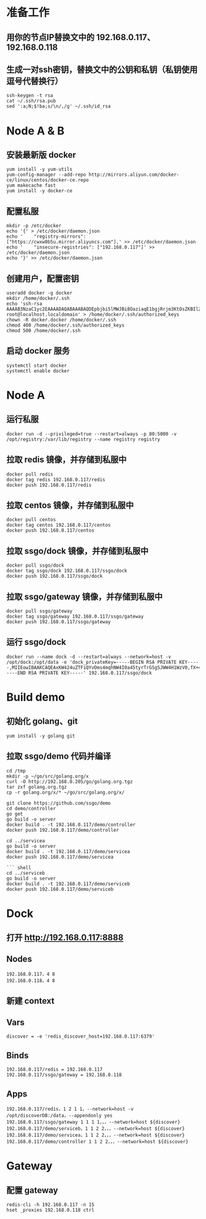 # 准备工作

## 用你的节点IP替换文中的 192.168.0.117、192.168.0.118

## 生成一对ssh密钥，替换文中的公钥和私钥（私钥使用逗号代替换行）
``` shell
ssh-keygen -t rsa
cat ~/.ssh/rsa.pub
sed ':a;N;$!ba;s/\n/,/g' ~/.ssh/id_rsa
```

# Node A & B

## 安装最新版 docker
``` shell
yum install -y yum-utils
yum-config-manager --add-repo http://mirrors.aliyun.com/docker-ce/linux/centos/docker-ce.repo
yum makecache fast
yum install -y docker-ce
```

## 配置私服
``` shell
mkdir -p /etc/docker
echo '{' > /etc/docker/daemon.json
echo '    "registry-mirrors": ["https://cwxw0b5u.mirror.aliyuncs.com"],' >> /etc/docker/daemon.json
echo '    "insecure-registries": ["192.168.0.117"]' >> /etc/docker/daemon.json
echo '}' >> /etc/docker/daemon.json
```

## 创建用户，配置密钥
``` shell
useradd docker -g docker
mkdir /home/docker/.ssh
echo 'ssh-rsa AAAAB3NzaC1yc2EAAAADAQABAAABAQDEpbjbi5lMWJBi8OaziaqE1bgjRrjm3KtOsZKBIlZbgfVbNXR9f7h4chOhbMoi0NAKPbvDCsrRSuH0zOZAA9X/Q+ldtBF9bAFqfd2EzXiqSR+MragQKeZVBe9coCJDpkqlvGelWfr1UWNRCsTQOLxO5ufskrOJ3yrbJYW2zfl/XStEFfjR5sSbxnYR0t6l+659Wh7K/ybMudRS4m2PTvWNeXIUYRqB8886K1K7oXOuCv658wdNj+EWB5VtaTmfDjs54C2FZ+sEQ0OUO/fg+JZxWO02iG1SALIduxKHuXHWfFMmiEZYEmYyYzBtZ2dW/yt2TOHdY7YUnK5gqCPok/ap root@localhost.localdomain' > /home/docker/.ssh/authorized_keys
chown -R docker.docker /home/docker/.ssh
chmod 400 /home/docker/.ssh/authorized_keys
chmod 500 /home/docker/.ssh
```

## 启动 docker 服务
``` shell
systemctl start docker
systemctl enable docker
```


# Node A

## 运行私服
``` shell
docker run -d --privileged=true --restart=always -p 80:5000 -v /opt/registry:/var/lib/registry --name registry registry
```

## 拉取 redis 镜像，并存储到私服中
``` shell
docker pull redis
docker tag redis 192.168.0.117/redis
docker push 192.168.0.117/redis
```

## 拉取 centos 镜像，并存储到私服中
``` shell
docker pull centos
docker tag centos 192.168.0.117/centos
docker push 192.168.0.117/centos
```

## 拉取 ssgo/dock 镜像，并存储到私服中
``` shell
docker pull ssgo/dock
docker tag ssgo/dock 192.168.0.117/ssgo/dock
docker push 192.168.0.117/ssgo/dock
```

## 拉取 ssgo/gateway 镜像，并存储到私服中
``` shell
docker pull ssgo/gateway
docker tag ssgo/gateway 192.168.0.117/ssgo/gateway
docker push 192.168.0.117/ssgo/gateway
```

## 运行 ssgo/dock
``` shell
docker run --name dock -d --restart=always --network=host -v /opt/dock:/opt/data -e 'dock_privateKey=-----BEGIN RSA PRIVATE KEY-----,MIIEowIBAAKCAQEAxKW424uZTFiQYvDms4mqhNW4I0a45tyrTrGSgSJWW4H1WzV0,fX+4eHIToWzKItDQCj27wwrK0Urh9MzmQAPV/0PpXbQRfWwBan3dhM14qkkfjK2o,ECnmVQXvXKAiQ6ZKpbxnpVn69VFjUQrE0Di8Tubn7JKzid8q2yWFts35f10rRBX4,0ebEm8Z2EdLepfuufVoeyv8mzLnUUuJtj071jXlyFGEagfPPOitSu6Fzrgr+ufMH,TY/hFgeVbWk5nw47OeAthWfrBENDlDv34PiWcVjtNohtUgCyHbsSh7lx1nxTJohG,WBJmMmMwbWdnVv8rdkzh3WO2FJyuYKgj6JP2qQIDAQABAoIBAQCCwVLmoK9BJY50,S4yLCtnYU6eJxUfDMi2yOL6aoPNdC0/S4vtfS2Kkq+3Do2vQtJnwhVXo/a8YdTtD,pE7hd+t+PXDZvpb2l69lWOXHnTxDtjWFPB8JCGNAW57qLww5gUQXaexc9TS6k/B+,/bMaZO9JY54JHw7EeSCs8Qk1IUZp2aWTDYJyGE14rfYe2IKh7trGh3lQv2QhNbMT,lR1uKubF6TrUbk+M9DMkqIozbaTOTtF4NuVn93LNiTi7RD4FwPtmKa+50MfE37kK,Un3zcHYY5URAIES9EOyUJ/zcYYcLnbSGJqlj9tWZXm0ZUKdj/sNI87cJn+xq1ImA,IfR9fig1AoGBAO/rf0zNypppZAqIw3vmkeKGOgnNUU+ycYJn/lSHn3EB9e0HDl9S,zvPVbSHeUwjld0Ss4w09HriyTsY29q1U6xbZ+lKF9geELjBLq1W+lq5s7L1+P0xl,X1VzSsmSwfdJ9yRFQERXeGyIBDNYs1lOXrs04E4oinrbZs7GDCgXerWvAoGBANHT,wxTYhYMCj+ujqylHeS8mm9Uk0tnvxMLeMdrMUHpV/t8YTVUdxKitrb4e7tvJ6a4h,kxb05Aa9VXSj5Hq8c8VYY7n/NnmNicym9LNe9yMaPSuwAtbQRPqrjS0saNJl0Ecv,Lx0cN4fBMyevd4AlJzUX8vQ4HjebK69Scr1p3YcnAoGAUQOintq22WFRKMV5zTLU,fDt7CahNFq5Y6gIXvY92ZYCV/I3vanzZ6Thee5tJSq3Bkm0W1neXEiMTupcAwRL1,t2evwYH+zBb0SdajanbLBuc9IdeppDBu+rnNvTdTTB+r1pGT2//1aCCd2oDPPw7Z,qjl2rK2/5TCFDLmPjVIwW30CgYAH33UzZAhmaQMzaTmz282tOjqgnbgXm0p7sVCX,kBD49h8RCd1k8y/80D9zob9+ma3d7b6SHvArXJFHRhr9i/KgFffv86Z8mxXvitgl,nsuREpv29qy0mK3t5d/vMPph4pYVBa0z32op+tLLi2bldP9qm5JvHWfs2DKkamiJ,uN4qAwKBgDb1BvQJgQ+2BEzYGC1vEr01GAcLmN48hxFV4YdK89z/cdof+c4NDaiT,rKuWWwYWx5lI0XNqS16caFDa47hwjT2VwHGOTFuwRa1QnnpWE9RQ+tLFmwZ1if5n,yHTxuoLlVQJuTsq+WywNdKMMTJOoPsgKUW5QPVA/VMe118TXIyII,-----END RSA PRIVATE KEY-----' 192.168.0.117/ssgo/dock
```


# Build demo

## 初始化 golang、git
``` shell
yum install -y golang git
```

## 拉取 ssgo/demo 代码并编译
``` shell
cd /tmp
mkdir -p ~/go/src/golang.org/x
curl -O http://192.168.0.205/go/golang.org.tgz
tar zxf golang.org.tgz
cp -r golang.org/x/* ~/go/src/golang.org/x/
```

``` shell
git clone https://github.com/ssgo/demo
cd demo/controller
go get
go build -o server
docker build . -t 192.168.0.117/demo/controller
docker push 192.168.0.117/demo/controller
```

``` shell
cd ../servicea
go build -o server
docker build . -t 192.168.0.117/demo/servicea
docker push 192.168.0.117/demo/servicea

``` shell
cd ../serviceb
go build -o server
docker build . -t 192.168.0.117/demo/serviceb
docker push 192.168.0.117/demo/serviceb
```


# Dock

## 打开 http://192.168.0.117:8888

## Nodes
```
192.168.0.117，4 8
192.168.0.118，4 8
```

## 新建 context

## Vars
```
discover = -e 'redis_discover_host=192.168.0.117:6379'
```

## Binds
```
192.168.0.117/redis = 192.168.0.117
192.168.0.117/ssgo/gateway = 192.168.0.118
```

## Apps
```
192.168.0.117/redis，1 2 1 1，--network=host -v /opt/discoverDB:/data，--appendonly yes
192.168.0.117/ssgo/gateway 1 1 1 1，，，--network=host ${discover}
192.168.0.117/demo/serviceb，1 1 2 2，，，--network=host ${discover}
192.168.0.117/demo/servicea，1 1 2 2，，，--network=host ${discover}
192.168.0.117/demo/controller 1 1 2 2，，，--network=host ${discover}
```


# Gateway

## 配置 gateway
```
redis-cli -h 192.168.0.117 -n 15
hset _proxies 192.168.0.118 ctrl
```
